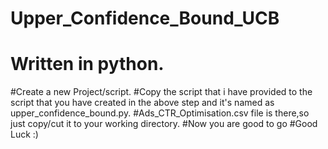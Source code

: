 # Upper_Confidence_Bound_UCB
# Written in python.
#Create a new Project/script.
#Copy the script that i have provided to the script that you have created in the above step and it's named as upper_confidence_bound.py.
#Ads_CTR_Optimisation.csv file is there,so just copy/cut it to your working directory.
#Now you are good to go
#Good Luck :)